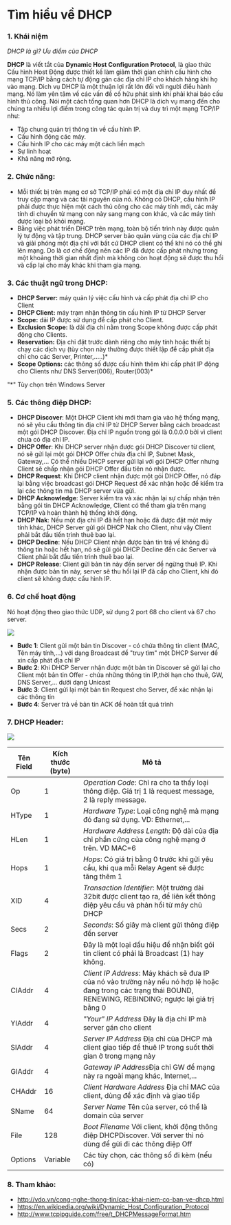 # Tìm hiểu về DHCP

### 1. Khái niệm

*DHCP là gì? Ưu điểm của DHCP*

**DHCP** là viết tắt của **Dynamic Host Configuration Protocol**, là giao thức Cấu hình Host Động được thiết kế làm giảm thời gian chỉnh cấu hình cho mạng TCP/IP bằng cách tự động gán các địa chỉ IP cho khách hàng khi họ vào mạng. Dich vụ DHCP là một thuận lợi rất lớn đối với người điều hành mạng. Nó làm yên tâm về các vấn đề cố hữu phát sinh khi phải khai báo cấu hình thủ công. Nói một cách tổng quan hơn DHCP là dich vụ mang đến cho chúng ta nhiều lợi điểm trong công tác quản trị và duy trì một mạng TCP/IP như: 

- Tập chung quản trị thông tin về cấu hình IP. 
- Cấu hình động các máy. 
- Cấu hình IP cho các máy một cách liền mạch 
- Sự linh hoạt 
- Khả năng mở rộng. 

### 2. Chức năng: 
- Mỗi thiết bị trên mạng cơ sở TCP/IP phải có một địa chỉ IP duy nhất để truy cập mạng và các tài nguyên của nó. Không có DHCP, cấu hình IP phải được thực hiện một cách thủ công cho các máy tính mới, các máy tính di chuyển từ mạng con này sang mạng con khác, và các máy tính được loại bỏ khỏi mạng. 
- Bằng việc phát triển DHCP trên mạng, toàn bộ tiến trình này được quản lý tự động và tập trung. DHCP server bảo quản vùng của các địa chỉ IP và giải phóng một địa chỉ với bất cứ DHCP client có thể khi nó có thể ghi lên mạng. Do là cơ chế động nên các IP đã được cấp phát nhưng trong một khoảng thời gian nhất định mà không còn hoạt động sẽ được thu hồi và cấp lại cho máy khác khi tham gia mạng.

### 3. Các thuật ngữ trong DHCP:

- **DHCP Server:** máy quản lý việc cấu hình và cấp phát địa chỉ IP cho Client
- **DHCP Client:** máy trạm nhận thông tin cấu hình IP từ DHCP Server
- **Scope:** dải IP được sử dụng để cấp phát cho Client.
- **Exclusion Scope:** là dải địa chỉ nằm trong Scope không được cấp phát động cho Clients.
- **Reservation:** Địa chỉ đặt trước dành riêng cho máy tính hoặc thiết bị chạy các dịch vụ (tùy chọn này thường được thiết lập để cấp phát địa chỉ cho các Server, Printer,…..)*
- **Scope Options:** các thông số được cấu hình thêm khi cấp phát IP động cho Clients như DNS Server(006), Router(003)*

"*" Tùy chọn trên Windows Server

### 5. Các thông điệp DHCP:

- **DHCP Discover**: Một DHCP Client khi mới tham gia vào hệ thống mạng, nó sẽ yêu cầu thông tin địa chỉ IP từ DHCP Server bằng cách  broadcast một gói DHCP Discover. Địa chỉ IP nguồn trong gói là 0.0.0.0 bởi vì client chưa có địa chỉ IP. 
- **DHCP Offer**: Khi DHCP server nhận được gói DHCP Discover từ client, nó sẽ gửi lại một gói DHCP Offer chứa địa chỉ IP, Subnet Mask, Gateway,... Có thể nhiều DHCP server gửi lại với gói DHCP Offer nhưng Client sẽ chấp nhận gói DHCP Offer đầu tiên nó nhận được.
- **DHCP Request**: Khi DHCP client nhận được một gói DHCP Offer, nó đáp lại bằng việc broadcast gói DHCP Request để xác nhận hoặc để kiểm tra lại các thông tin mà DHCP server vừa gửi.
- **DHCP Acknowledge**: Server kiểm tra và xác nhận lại sự chấp nhận trên bằng gói tin DHCP Acknowledge, Client có thể tham gia trên mạng TCP/IP và hoàn thành hệ thống khởi động.
- **DHCP Nak**: Nếu một địa chỉ IP đã hết hạn hoặc đã được đặt một máy tính khác, DHCP Server gửi gói DHCP Nak cho Client, như vậy Client phải bắt đầu tiến trình thuê bao lại.
- **DHCP Decline**: Nếu DHCP Client nhận được bản tin trả về không đủ thông tin hoặc hết hạn, nó sẽ gửi gói DHCP Decline đến các Server và Client phải bắt đầu tiến trình thuê bao lại.
- **DHCP Release**: Client gửi bản tin này đến server để ngừng thuê IP. Khi nhận được bản tin này, server sẽ thu hồi lại IP đã cấp cho Client, khi đó client sẽ không được cấu hình IP.

### 6. Cơ chế hoạt động

Nó hoạt động theo giao thức UDP, sử dụng 2 port 68 cho client và 67 cho server.

<img src="http://i1363.photobucket.com/albums/r714/HoangLove9z/33550_zpsi3bzo3ua.jpg" />

- **Bước 1**: Client gửi một bản tin Discover - có chứa thông tin client (MAC, Tên máy tính,...) với dạng Broadcast để "truy tìm" một DHCP Server để xin cấp phát địa chỉ IP
- **Bước 2**: Khi DHCP Server nhận được một bản tin Discover sẽ gửi lại cho Client một bản tin Offer - chứa những thông tin IP,thời hạn cho thuê, GW, DNS Server,... dưới dạng Unicast
- **Bước 3**: Client gửi lại một bản tin Request cho Server, để xác nhận lại các thông tin
- **Bước 4**: Server trả về bản tin ACK để hoàn tất quá trình

### 7. DHCP Header:

<img src="http://itnotes.in/wp-content/uploads/2015/02/figure_2_dhcp.gif" />

Tên Field | Kích thước (byte) | Mô tả |
--- | --- | --- |
Op | 1 | *Operation Code*: Chỉ ra cho ta thấy loại thông điệp. Giá trị 1 là request message, 2 là reply message. |
HType | 1 | *Hardware Type*: Loại công nghệ mà mạng đó đang sử dụng. VD: Ethernet,... |
HLen | 1 | *Hardware Address Length*: Độ dài của địa chỉ phần cứng của công nghệ mạng ở trên. VD MAC=6 |
Hops | 1 | *Hops*: Có giá trị bằng 0 trước khi gửi yêu cầu, khi qua mỗi Relay Agent sẽ được tăng thêm 1 |
XID | 4 | *Transaction Identifier*: Một trường dài 32bit được client tạo ra, để liên kết thông điệp yêu cầu và phản hồi từ máy chủ DHCP|
Secs | 2 | *Seconds*: Số giây mà client gửi thông điệp đến server|
Flags | 2 | Đây là một loại dấu hiệu để nhận biết gói tin client có phải là Broadcast (1) hay không. |
CIAddr | 4 | *Client IP Address*: Máy khách sẽ đưa IP của nó vào trường này nếu nó hợp lệ hoặc đang trong các trạng thái BOUND, RENEWING, REBINDING; ngược lại giá trị bằng 0 |
YIAddr | 4 | *"Your" IP Address* Đây là địa chỉ IP mà server gán cho client |
SIAddr | 4 | *Server IP Address* Địa chỉ của DHCP mà client giao tiếp để thuê IP trong suốt thời gian ở trong mạng này |
GIAddr | 4 | *Gateway IP Address*Địa chỉ GW để mạng này ra ngoài mạng khác, Internet,... |
CHAddr | 16 | *Client Hardware Address* Địa chỉ MAC của client, dùng để xác định và giao tiếp |
SName | 64 | *Server Name* Tên của server, có thể là domain của server |
File | 128 | *Boot Filename* Với client, khởi động thông điệp DHCPDiscover. Với server thì nó dùng để gửi đi các thông điệp Off |
Options | Variable | Các tùy chọn, các thông số đi kèm (nếu có) |

### 8. Tham khảo:
- http://vdo.vn/cong-nghe-thong-tin/cac-khai-niem-co-ban-ve-dhcp.html
- https://en.wikipedia.org/wiki/Dynamic_Host_Configuration_Protocol
- http://www.tcpipguide.com/free/t_DHCPMessageFormat.htm
